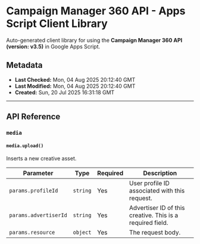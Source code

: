 # Campaign Manager 360 API - Apps Script Client Library

Auto-generated client library for using the **Campaign Manager 360 API (version: v3.5)** in Google Apps Script.

## Metadata

- **Last Checked:** Mon, 04 Aug 2025 20:12:40 GMT
- **Last Modified:** Mon, 04 Aug 2025 20:12:40 GMT
- **Created:** Sun, 20 Jul 2025 16:31:18 GMT



---

## API Reference

### `media`

#### `media.upload()`

Inserts a new creative asset.

| Parameter | Type | Required | Description |
|---|---|---|---|
| `params.profileId` | `string` | Yes | User profile ID associated with this request. |
| `params.advertiserId` | `string` | Yes | Advertiser ID of this creative. This is a required field. |
| `params.resource` | `object` | Yes | The request body. |